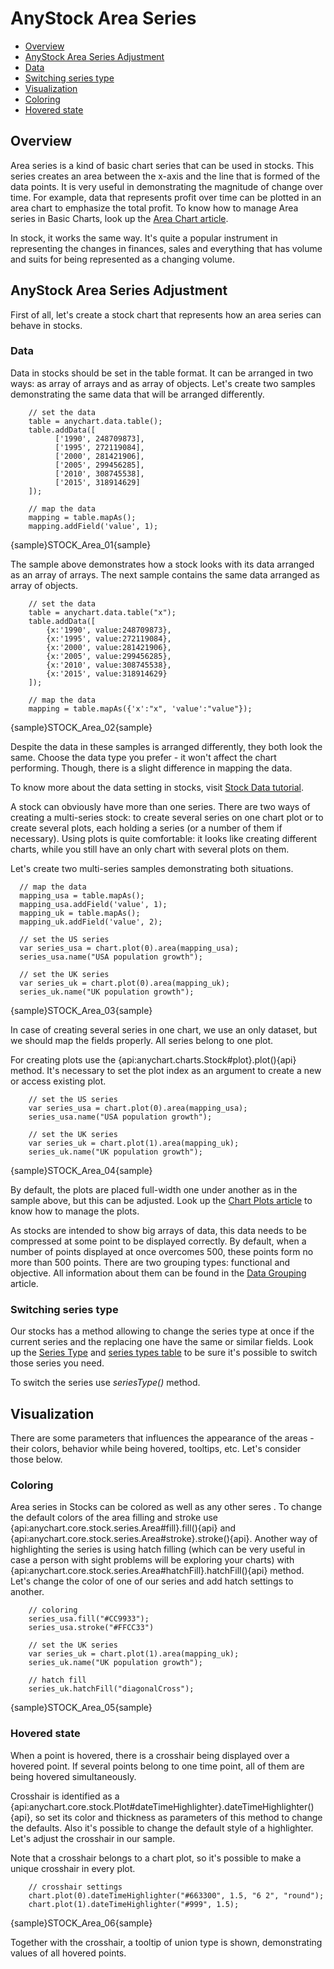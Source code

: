 # AnyStock Area Series

* [Overview](#overview)
* [AnyStock Area Series Adjustment](#anystock_area_series_adjustment)
 * [Data](#data)
 * [Switching series type](#switching_series_type)
* [Visualization](#visualization)
 * [Coloring](#coloring)
 * [Hovered state](#hovered_state)

## Overview

Area series is a kind of basic chart series that can be used in stocks. This series creates an area between the x-axis and the line that is formed of the data points. It is very useful in demonstrating the magnitude of change over time. For example, data that represents profit over time can be plotted in an area chart to emphasize the total profit. To know how to manage Area series in Basic Charts, look up the [Area Chart article](../../Basic_Charts_Types/Area_Chart).

In stock, it works the same way. It's quite a popular instrument in representing the changes in finances, sales and everything that has volume and suits for being represented as a changing volume. 

## AnyStock Area Series Adjustment

First of all, let's create a stock chart that represents how an area series can behave in stocks. 

### Data

Data in stocks should be set in the table format. It can be arranged in two ways: as array of arrays and as array of objects. Let's create two samples demonstrating the same data that will be arranged differently.

```
    // set the data
    table = anychart.data.table();
    table.addData([
          ['1990', 248709873],
          ['1995', 272119084],
          ['2000', 281421906],
          ['2005', 299456285],
          ['2010', 308745538],
          ['2015', 318914629]
    ]);
    
    // map the data
    mapping = table.mapAs();
    mapping.addField('value', 1);
```

{sample}STOCK\_Area\_01{sample}

The sample above demonstrates how a stock looks with its data arranged as an array of arrays. The next sample contains the same data arranged as array of objects.

```
    // set the data
    table = anychart.data.table("x");
    table.addData([
        {x:'1990', value:248709873},
        {x:'1995', value:272119084},
        {x:'2000', value:281421906},
        {x:'2005', value:299456285},
        {x:'2010', value:308745538},
        {x:'2015', value:318914629}
    ]);
    
    // map the data
    mapping = table.mapAs({'x':"x", 'value':"value"});

```

{sample}STOCK\_Area\_02{sample}

Despite the data in these samples is arranged differently, they both look the same. Choose the data type you prefer - it won't affect the chart performing. Though, there is a slight difference in mapping the data.

To know more about the data setting in stocks, visit [Stock Data tutorial](../Data). 

A stock can obviously have more than one series. There are two ways of creating a multi-series stock: to create several series on one chart plot or to create several plots, each holding a series (or a number of them if necessary). Using plots is quite comfortable: it looks like creating different charts, while you still have an only chart with several plots on them.

Let's create two multi-series samples demonstrating both situations.

  ```
    // map the data
    mapping_usa = table.mapAs();
    mapping_usa.addField('value', 1);
    mapping_uk = table.mapAs();
    mapping_uk.addField('value', 2);

    // set the US series
    var series_usa = chart.plot(0).area(mapping_usa);
    series_usa.name("USA population growth");

    // set the UK series
    var series_uk = chart.plot(0).area(mapping_uk);
    series_uk.name("UK population growth");
```

{sample}STOCK\_Area\_03{sample}

In case of creating several series in one chart, we use an only dataset, but we should map the fields properly. All series belong to one plot.


For creating plots use the {api:anychart.charts.Stock#plot}.plot(){api} method. It's necessary to set the plot index as an argument to create a new or access existing plot.

```
    // set the US series
    var series_usa = chart.plot(0).area(mapping_usa);
    series_usa.name("USA population growth");

    // set the UK series
    var series_uk = chart.plot(1).area(mapping_uk);
    series_uk.name("UK population growth");

```

{sample}STOCK\_Area\_04{sample}

By default, the plots are placed full-width one under another as in the sample above, but this can be adjusted. Look up the [Chart Plots article](../Chart_Plots) to know how to manage the plots.

As stocks are intended to show big arrays of data, this data needs to be compressed at some point to be displayed correctly. By default, when a number of points displayed at once overcomes 500, these points form no more than 500 points. There are two grouping types: functional and objective. All information about them can be found in the [Data Grouping](../Data_Grouping) article.


### Switching series type

Our stocks has a method allowing to change the series type at once if the current series and the replacing one have the same or similar fields. Look up the [Series Type](Series_Type) and [series types table](Supported_Series#list_of_supported_series) to be sure it's possible to switch those series you need.

To switch the series use *seriesType()* method.

## Visualization

There are some parameters that influences the appearance of the areas - their colors, behavior while being hovered, tooltips, etc. Let's consider those below.

### Coloring

Area series in Stocks can be colored as well as any other seres . To change the default colors of the area filling and stroke use {api:anychart.core.stock.series.Area#fill}.fill(){api} and {api:anychart.core.stock.series.Area#stroke}.stroke(){api}. Another way of highlighting the series is using hatch filling (which can be very useful in case a person with sight problems will be exploring your charts) with {api:anychart.core.stock.series.Area#hatchFill}.hatchFill(){api} method. Let's change the color of one of our series and add hatch settings to another. 

```
    // coloring
    series_usa.fill("#CC9933");
    series_usa.stroke("#FFCC33")

    // set the UK series
    var series_uk = chart.plot(1).area(mapping_uk);
    series_uk.name("UK population growth");

    // hatch fill
    series_uk.hatchFill("diagonalCross");
```

{sample}STOCK\_Area\_05{sample}

### Hovered state

When a point is hovered, there is a crosshair being displayed over a hovered point. If several points belong to one time point, all of them are being hovered simultaneously. 

Crosshair is identified as a {api:anychart.core.stock.Plot#dateTimeHighlighter}.dateTimeHighlighter(){api}, so set its color and thickness as parameters of this method to change the defaults. Also it's possible to change the default style of a highlighter. Let's adjust the crosshair in our sample.

Note that a crosshair belongs to a chart plot, so it's possible to make a unique crosshair in every plot.

```
    // crosshair settings
    chart.plot(0).dateTimeHighlighter("#663300", 1.5, "6 2", "round");
    chart.plot(1).dateTimeHighlighter("#999", 1.5);
```

{sample}STOCK\_Area\_06{sample}

Together with the crosshair, a tooltip of union type is shown, demonstrating values of all hovered points. 
